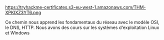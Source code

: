 https://tryhackme-certificates.s3-eu-west-1.amazonaws.com/THM-XPKIXZ3YT6.png

Ce chemin nous apprend les fondamentaux du réseau avec le modèle OSI, le DNS, HTTP. 
Nous avons des cours sur les systèmes d'exploitation Linux et Windows

